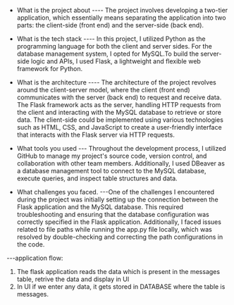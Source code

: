 - What is the project about
 	---- The project involves developing a two-tier application, which essentially means separating the application into two parts: the client-side (front end) and the server-side (back end). 


- What is the tech stack
	----  In this project, I utilized Python as the programming language for both the client and server sides. For the database management system, I opted for MySQL.To build the server-side logic and APIs, I used Flask, a lightweight and flexible web framework for Python. 


- What is the architecture 
	---- The architecture of the project revolves around the client-server model, where the client (front end) communicates with the server (back end) to request and receive data. The Flask framework acts as the server, handling HTTP requests from the client and interacting with the MySQL database to retrieve or store data. The client-side could be implemented using various technologies such as HTML, CSS, and JavaScript to create a user-friendly interface that interacts with the Flask server via HTTP requests.


- What tools you used 
	--- Throughout the development process, I utilized GitHub to manage my project's source code, version control, and collaboration with other team members. Additionally, I used  DBeaver as a database management tool to connect to the MySQL database, execute queries, and inspect table structures and data.


- What challenges you faced.
	---One of the challenges I encountered during the project was initially setting up the connection between the Flask application and the MySQL database. This required troubleshooting and ensuring that the database configuration was correctly specified in the Flask application. Additionally, I faced issues related to file paths while running the app.py file locally, which was resolved by double-checking and correcting the path configurations in the code.

  
---application flow:
1. The flask application reads the data which is present in the messages table, retrive the data and display in UI
2. In UI if we enter any data, it gets stored in DATABASE where the table is messages.
